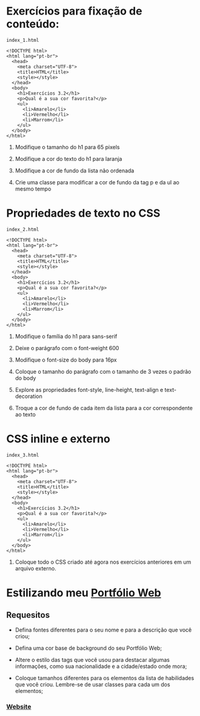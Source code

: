 # Exercícios para fixação de conteúdo:

`index_1.html`

```
<!DOCTYPE html>
<html lang="pt-br">
  <head>
    <meta charset="UTF-8">
    <title>HTML</title>
    <style></style>
  </head>
  <body>
    <h1>Exercícios 3.2</h1>
    <p>Qual é a sua cor favorita?</p>
    <ul>
      <li>Amarelo</li>
      <li>Vermelho</li>
      <li>Marrom</li>
    </ul>
  </body>
</html>
```

1. Modifique o tamanho do h1 para 65 pixels

2. Modifique a cor do texto do h1 para laranja

3. Modifique a cor de fundo da lista não ordenada

4. Crie uma classe para modificar a cor de fundo da tag p e da ul ao mesmo tempo

# Propriedades de texto no CSS

`index_2.html`

```
<!DOCTYPE html>
<html lang="pt-br">
  <head>
    <meta charset="UTF-8">
    <title>HTML</title>
    <style></style>
  </head>
  <body>
    <h1>Exercícios 3.2</h1>
    <p>Qual é a sua cor favorita?</p>
    <ul>
      <li>Amarelo</li>
      <li>Vermelho</li>
      <li>Marrom</li>
    </ul>
  </body>
</html>
```

1. Modifique o família do h1 para sans-serif

2. Deixe o parágrafo com o font-weight 600

3. Modifique o font-size do body para 16px

4. Coloque o tamanho do parágrafo com o tamanho de 3 vezes o padrão do body

5. Explore as propriedades font-style, line-height, text-align e text-decoration

6. Troque a cor de fundo de cada item da lista para a cor correspondente ao texto

# CSS inline e externo

`index_3.html`

```
<!DOCTYPE html>
<html lang="pt-br">
  <head>
    <meta charset="UTF-8">
    <title>HTML</title>
    <style></style>
  </head>
  <body>
    <h1>Exercícios 3.2</h1>
    <p>Qual é a sua cor favorita?</p>
    <ul>
      <li>Amarelo</li>
      <li>Vermelho</li>
      <li>Marrom</li>
    </ul>
  </body>
</html>
```

1. Coloque todo o CSS criado até agora nos exercícios anteriores em um arquivo externo.

# Estilizando meu [Portfólio Web](https://github.com/milliro/portfolio-trybe)

## Requesitos

* Defina fontes diferentes para o seu nome e para a descrição que você criou;

* Defina uma cor base de background do seu Portfólio Web;

* Altere o estilo das tags que você usou para destacar algumas informações, como sua nacionalidade e a cidade/estado onde mora;

* Coloque tamanhos diferentes para os elementos da lista de habilidades que você criou. Lembre-se de usar classes para cada um dos elementos;

### [Website](https://milliro.github.io/portfolio-trybe/)
